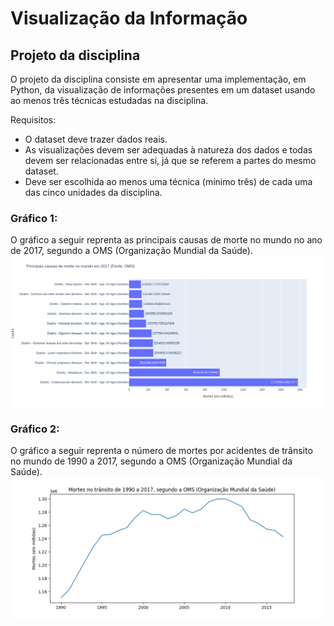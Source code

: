 # Visualização da Informação
## Projeto da disciplina

O projeto da disciplina consiste em apresentar uma implementação, em Python, da visualização de informações presentes em um dataset usando ao menos três técnicas estudadas na disciplina.

Requisitos:
*   O dataset deve trazer dados reais.
*   As visualizações devem ser adequadas à natureza dos dados e todas devem ser relacionadas entre si, já que se referem a partes do mesmo dataset.
*   Deve ser escolhida ao menos uma técnica (mínimo três) de cada uma das cinco unidades da disciplina.

### Gráfico 1:
  O gráfico a seguir reprenta as principais causas de morte no mundo no ano de 2017, segundo a OMS (Organização Mundial da Saúde).
![grafico1](https://raw.githubusercontent.com/josueramalho/visualizacao-da-informacao/master/grafico1.png)

### Gráfico 2:
  O gráfico a seguir reprenta o número de mortes por acidentes de trânsito no mundo de 1990 a 2017, segundo a OMS (Organização Mundial da Saúde).
![grafico2](https://raw.githubusercontent.com/josueramalho/visualizacao-da-informacao/master/grafico2.png)
